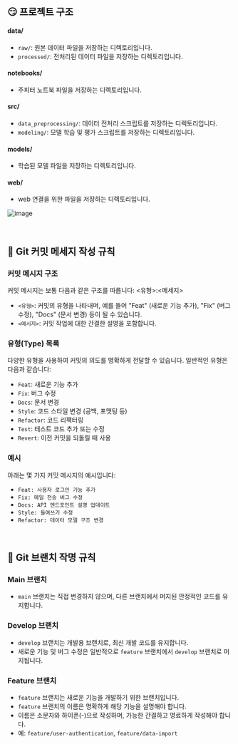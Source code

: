 ## 😏 프로젝트 구조

#### data/

- `raw/`: 원본 데이터 파일을 저장하는 디렉토리입니다.
- `processed/`: 전처리된 데이터 파일을 저장하는 디렉토리입니다.

#### notebooks/

- 주피터 노트북 파일을 저장하는 디렉토리입니다.

#### src/

- `data_preprocessing/`: 데이터 전처리 스크립트를 저장하는 디렉토리입니다.
- `modeling/`: 모델 학습 및 평가 스크립트를 저장하는 디렉토리입니다.

#### models/

- 학습된 모델 파일을 저장하는 디렉토리입니다.

#### web/

- web 연결을 위한 파일을 저장하는 디렉토리입니다.

![image](https://github.com/Songhee120/cj-aihackathon-binkani/assets/149359841/71ec4307-3ee3-4c32-940f-140d459c910d)

<br>

## 🤔 Git 커밋 메세지 작성 규칙

### 커밋 메시지 구조

커밋 메시지는 보통 다음과 같은 구조를 따릅니다: <유형>:<메세지>

- `<유형>`: 커밋의 유형을 나타내며, 예를 들어 "Feat" (새로운 기능 추가), "Fix" (버그 수정), "Docs" (문서 변경) 등이 될 수 있습니다.
- `<메시지>`: 커밋 작업에 대한 간결한 설명을 포함합니다.

### 유형(Type) 목록

다양한 유형을 사용하여 커밋의 의도를 명확하게 전달할 수 있습니다. 일반적인 유형은 다음과 같습니다:

- `Feat`: 새로운 기능 추가
- `Fix`: 버그 수정
- `Docs`: 문서 변경
- `Style`: 코드 스타일 변경 (공백, 포맷팅 등)
- `Refactor`: 코드 리팩터링
- `Test`: 테스트 코드 추가 또는 수정
- `Revert`: 이전 커밋을 되돌릴 때 사용

### 예시

아래는 몇 가지 커밋 메시지의 예시입니다:

- `Feat: 사용자 로그인 기능 추가`
- `Fix: 메일 전송 버그 수정`
- `Docs: API 엔드포인트 설명 업데이트`
- `Style: 들여쓰기 수정`
- `Refactor: 데이터 모델 구조 변경`

<br>

## 🤗 Git 브랜치 작명 규칙

### Main 브랜치

- `main` 브랜치는 직접 변경하지 않으며, 다른 브랜치에서 머지된 안정적인 코드를 유지합니다.

### Develop 브랜치

- `develop` 브랜치는 개발용 브랜치로, 최신 개발 코드를 유지합니다.
- 새로운 기능 및 버그 수정은 일반적으로 `feature` 브랜치에서 `develop` 브랜치로 머지됩니다.

### Feature 브랜치

- `feature` 브랜치는 새로운 기능을 개발하기 위한 브랜치입니다.
- `feature` 브랜치의 이름은 명확하게 해당 기능을 설명해야 합니다.
- 이름은 소문자와 하이픈(-)으로 작성하며, 가능한 간결하고 명료하게 작성해야 합니다.
- 예: `feature/user-authentication`, `feature/data-import`
